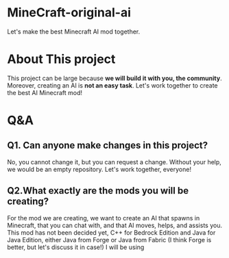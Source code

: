# MineCraft-original-ai
Let's make the best Minecraft AI mod together.

# About This project
This project can be large because **we will build it with you, the community**.
Moreover, creating an AI is **not an easy task**.
Let's work together to create the best AI Minecraft mod!

# Q&A
## Q1. Can anyone make changes in this project?
No, you cannot change it, but you can request a change.
Without your help, we would be an empty repository.
Let's work together, everyone!
## Q2.What exactly are the mods you will be creating?
For the mod we are creating, we want to create an AI that spawns in Minecraft, that you can chat with, and that AI moves, helps, and assists you.
This mod has not been decided yet,
C++ for Bedrock Edition and Java for Java Edition, either Java from Forge or Java from Fabric (I think Forge is better, but let's discuss it in case!) I will be using
